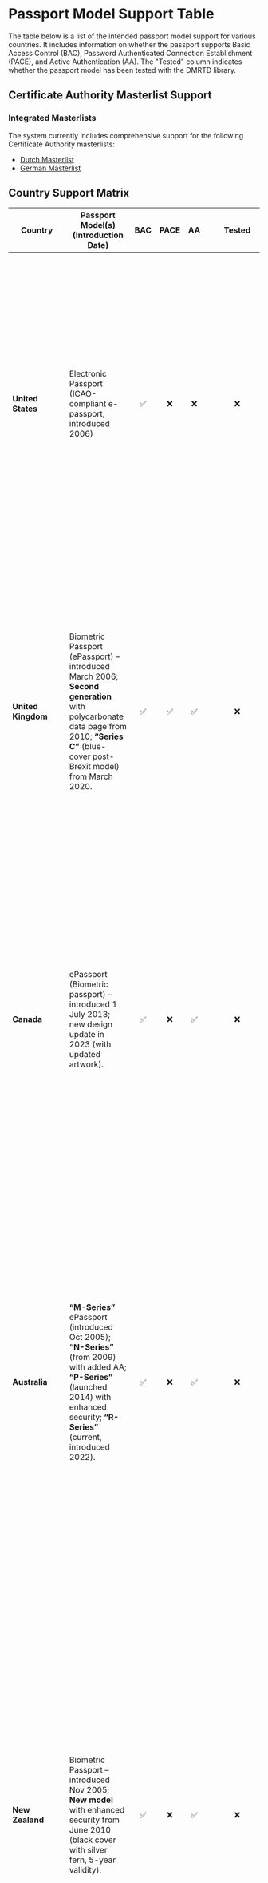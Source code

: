 
# Passport Model Support Table

The table below is a list of the intended passport model support for various countries. It includes information on whether the passport supports Basic Access Control (BAC), Password Authenticated Connection Establishment (PACE), and Active Authentication (AA). The "Tested" column indicates whether the passport model has been tested with the DMRTD library.

## Certificate Authority Masterlist Support

### Integrated Masterlists
The system currently includes comprehensive support for the following Certificate Authority masterlists:

- [Dutch Masterlist](https://www.npkd.nl/)
- [German Masterlist](https://www.bsi.bund.de/SharedDocs/Downloads/DE/BSI/ElekAusweise/CSCA/GermanMasterList.html)

## Country Support Matrix

| Country            | Passport Model(s) (Introduction Date)                                                                                                                                                                                             | BAC | PACE |  AA |                                                                                                                                                                                                                                   Tested                                                                                                                                                                                                                                  | Description / Notes                                                                                                                                                                                                                                                                                                                                                                                                                                                                                                                                                                                                                                                                                           |
| ------------------ | --------------------------------------------------------------------------------------------------------------------------------------------------------------------------------------------------------------------------------- | :-: | :--: | :-: | :-----------------------------------------------------------------------------------------------------------------------------------------------------------------------------------------------------------------------------------------------------------------------------------------------------------------------------------------------------------------------------------------------------------------------------------------------------------------------: | ------------------------------------------------------------------------------------------------------------------------------------------------------------------------------------------------------------------------------------------------------------------------------------------------------------------------------------------------------------------------------------------------------------------------------------------------------------------------------------------------------------------------------------------------------------------------------------------------------------------------------------------------------------------------------------------------------------- |
| **United States**  | Electronic Passport (ICAO-compliant e-passport, introduced 2006)                                                                                                                                                                  |  ✅  |   ❌  |  ❌  |                                                                                                                                                                                                                                     ❌                                                                                                                                                                                                                                     | The U.S. ePassport stores a digital photo and biographical data on a 64KB chip (no fingerprints). It uses BAC for access control but does **not** implement PACE or Active Authentication (no anti-cloning mechanism). The “Next Generation Passport” introduced in 2021 added a polycarbonate data page and new physical security features, but chip security features remain BAC-only (no PACE, no AA).                                                                                                                                                                                                                                                                                                     |
| **United Kingdom** | Biometric Passport (ePassport) – introduced March 2006; **Second generation** with polycarbonate data page from 2010; **“Series C”** (blue-cover post-Brexit model) from March 2020.                                              |  ✅  |   ✅  |  ✅  |                                                                                                                                                                                                                                     ❌                                                                                                                                                                                                                                     | The UK’s ePassport includes a facial biometric (no fingerprints). All UK biometric passports use BAC and, since EU SAC mandate in 2014, also support PACE. **Active Authentication** was introduced for UK passports issued from 2015/2016 onwards to enable clone detection, so newer passports have anti-cloning capability. Older UK ePassports (2006–2015) lacked AA, but those will expire by \~2025.                                                                                                                                                                                                                                                                                                    |
| **Canada**         | ePassport (Biometric passport) – introduced 1 July 2013; new design update in 2023 (with updated artwork).                                                                                                                        |  ✅  |   ❌  |  ✅  |                                                                                                                                                                                                                                     ❌                                                                                                                                                                                                                                     | Canada’s ePassport stores the holder’s photo, name, DOB, etc., and is secured with BAC. It does **not** implement PACE. **Active Authentication** *is* implemented as an anti-cloning measure – each Canadian ePassport chip has a unique public-private key pair, allowing the chip to prove it’s genuine during inspection. (Canada included AA from the start of ePassport issuance in 2013.)                                                                                                                                                                                                                                                                                                              |
| **Australia**      | **“M-Series”** ePassport (introduced Oct 2005); **“N-Series”** (from 2009) with added AA; **“P-Series”** (launched 2014) with enhanced security; **“R-Series”** (current, introduced 2022).                                       |  ✅  |   ❌  |  ✅  |                                                                                                                                                                                                                                     ❌                                                                                                                                                                                                                                     | Australian ePassports have included an embedded chip with photo since 2005. BAC is supported on all series. **Active Authentication** was introduced in 2009 with the N-series passports, meaning Australian passports issued 2009 onward have anti-cloning capability. Australia has *not* adopted PACE/SAC (not required outside EU), so chips still rely on BAC for the initial key exchange. The P-series (2014) and newer R-series (2022) feature upgraded physical security (polycarbonate data page, etc.) but continue to use BAC (with AA) instead of PACE.                                                                                                                                          |
| **New Zealand**    | Biometric Passport – introduced Nov 2005; **New model** with enhanced security from June 2010 (black cover with silver fern, 5-year validity).                                                                                    |  ✅  |   ❌  |  ✅  |                                                                                                                                                                                                                                     ❌                                                                                                                                                                                                                                     | New Zealand issued its first ePassports in 2005 (containing a facial image, no fingerprints). A new version unveiled in 2009 and issued from mid-2010 introduced additional security features including **Active Authentication** to detect cloned chips. NZ passports use BAC for chip access and have not implemented PACE. (Initially NZ passports had 5-year validity; since 2015 adult passports are 10-year, and those newer passports continue to support AA. No fingerprint biometric is stored in NZ passports, so EAC is not used — clone protection is via AA.)                                                                                                                                    |
| **Austria**        | ePass (biometric passport) – introduced 2006; second generation with fingerprints (and EAC) from 2009; current model supports SAC.                                                                                                |  ✅  |   ✅  |  ✅  |                                                                                                                                                                                                                                     ❌                                                                                                                                                                                                                                     | Austria was among the early adopters of biometric passports in 2006. The **second-generation** Austrian ePass (from mid-2009) included two fingerprints in the chip (EU mandate) and uses Extended Access Control with Chip Authentication. Austria also implemented **Active Authentication** in its ePassports, and as an EU member it introduced **PACE** (SAC) by end of 2014. Thus, modern Austrian passports support BAC and PACE for access, and they include a clone-detection mechanism (AA or Chip Auth).                                                                                                                                                                                           |
| **Belgium**        | Biometric Passport – first issued 2004 (chip with photo only); updated model from 2006; fingerprints added 2009; current model supports SAC.                                                                                      |  ✅  |   ✅  |  ✅  |                                                                                                                                                                                                                                     ❌                                                                                                                                                                                                                                     | Belgium’s passports have used an electronic chip since 2004–2006. Fingerprint biometrics were added in 2009 in compliance with EU specs. Belgium supports BAC and implemented PACE in 2014. Belgium is also known to support **Active Authentication** (or at least Chip Authentication via EAC) in its ePassports, providing protection against cloned chips.                                                                                                                                                                                                                                                                                                                                                |
| **Bulgaria**       | Biometric Passport – introduced 2007; fingerprints added c.2009; current model with SAC.                                                                                                                                          |  ✅  |   ✅  |  ✅  |                                                                                                                                                                                                                                     ❌                                                                                                                                                                                                                                     | Bulgaria introduced ICAO-compliant ePassports by 2007. The passports use BAC and, following EU requirements, added fingerprint data and EAC security around 2009. PACE was implemented by 2014. Bulgaria’s ePassports have clone-detection security (via Active Auth or Chip Authentication), so AA is effectively supported.                                                                                                                                                                                                                                                                                                                                                                                 |
| **Croatia**        | Biometric Passport – introduced 2009 (with fingerprints from start); current version supports PACE.                                                                                                                               |  ✅  |   ✅  |  ✅  |                                                                                                                                                                                                                                     ❌                                                                                                                                                                                                                                     | Croatia began issuing ePassports in 2009 with an electronic chip (facial image and fingerprints). BAC and EAC are used. By joining the EU (and even prior to full membership), Croatia’s passports adopted PACE for compliance. Active Authentication is supported in Croatian passports (at least in early generations or via chip auth for fingerprints).                                                                                                                                                                                                                                                                                                                                                   |
| **Cyprus**         | Biometric Passport – introduced c.2008; fingerprints added 2010; current model supports SAC.                                                                                                                                      |  ✅  |   ✅  |  ✅  |                                                                                                                                                                                                                                     ❌                                                                                                                                                                                                                                     | Cyprus issues ePassports with BAC and, since the EU mandate, PACE. Fingerprints have been included since around 2010, so Extended Access Control with Chip Authentication is used. Active Authentication is supported (Cyprus’s passport chip OS supports AA, as most EU-issued documents after 2014 do).                                                                                                                                                                                                                                                                                                                                                                                                     |
| **Czech Republic** | Biometric Passport – introduced 2006; fingerprints added 2009; current model with PACE.                                                                                                                                           |  ✅  |   ✅  |  ✅  |                                                                                                                                                                                                                                     ❌                                                                                                                                                                                                                                     | The Czech Republic’s biometric passports have used BAC from the start and added fingerprints in mid-2009 (requiring EAC). Czech ePassports support PACE/SAC (from late 2014). They also implement a clone-detection mechanism – either **Active Authentication** or Chip Authentication – hence AA is marked as supported.                                                                                                                                                                                                                                                                                                                                                                                    |
| **Denmark**        | Biometric Passport – introduced 2006; fingerprints added 2009; current model with SAC.                                                                                                                                            |  ✅  |   ✅  |  ✅  |                                                                                                                                                                                                                                     ❌                                                                                                                                                                                                                                     | Denmark introduced ePassports in 2006 and added two fingerprint images to the chip by 2009 (despite not being in the Schengen passport regulation originally, Denmark chose to align with EU specs). Danish passports use BAC and PACE (post-2014) for chip access. Active Authentication is supported as a cloning safeguard (either via AA itself or the chip-auth in the fingerprint EAC setup).                                                                                                                                                                                                                                                                                                           |
| **Estonia**        | Biometric Passport – introduced 2007; fingerprints added 2009; current model supports PACE.                                                                                                                                       |  ✅  |   ✅  |  ✅  |                                                                                                                                                                                                                                     ❌                                                                                                                                                                                                                                     | Estonia’s ePassports have included a chip since 2007 (with BAC). Fingerprints were added around mid-2009 (with EAC). Estonia implemented Supplemental Access Control (PACE) by 2014. Estonian passports are known for advanced security and support clone-detection (Active Auth or Chip Auth), so AA is marked as supported.                                                                                                                                                                                                                                                                                                                                                                                 |
| **Finland**        | Biometric Passport – introduced 2006; fingerprints added 2009; current model with SAC.                                                                                                                                            |  ✅  |   ✅  |  ✅  |                                                                                                                                                                                                                                     ❌                                                                                                                                                                                                                                     | Finland has issued biometric passports since 2006. Two fingerprints were added to the chip in 2009 (requiring EAC). Modern Finnish passports use both BAC and PACE for the MRTD chip. They have an anti-cloning feature implemented (Finland’s passport architecture supports AA or at least Chip Authentication under EAC).                                                                                                                                                                                                                                                                                                                                                                                  |
| **France**         | Biometric Passport (“Passeport Biométrique”) – introduced 2006; **second-generation** with fingerprints from 2009; current model (2016 design) supports SAC.                                                                      |  ✅  |   ✅  |  ❌  | France’s ePassports have included an RFID chip since 2006 (photo only initially). In 2009 France added two digital fingerprints to the chip, using EAC (Chip Authentication) for security. **PACE** was implemented in French passports by the end of 2014, per EU requirements. **Active Authentication** has *not* been implemented by France (France opted not to use AA in its passports, relying on EAC’s chip authentication for clone protection)【48†L35-L38\*\*】. |                                                                                                                                                                                                                                                                                                                                                                                                                                                                                                                                                                                                                                                                                                               |
| **Germany**        | **“ePass”** (biometric passport) – **1st Gen** introduced Nov 2005; **2nd Gen** (with fingerprints and EAC) from Nov 2007; **3rd Gen** introduced March 2017 (polycarbonate data page, PACE-only access).                         |  ✅  |   ✅  |  ✅  |                                                                                                                                                                                                                                     ❌                                                                                                                                                                                                                                     | Germany’s ePassports are issued in generations. The 1st generation (2005) had a chip with the holder’s photo and supported BAC (Germany also enabled Active Authentication on early ePassports). The 2nd generation **ePass 2.0** (from 1 Nov 2007) added two fingerprint images in the chip, protected by Extended Access Control. The **third-generation ePass (ePass 3.0)** launched 1 March 2017 features a polycarbonate data page and implemented **PACE** as the sole access-control mechanism (no BAC fallback). German passports thus support PACE and have **clone detection** via Chip Authentication (and previously via AA as well), so all three security features are effectively present.     |
| **Greece**         | Biometric Passport – introduced 2006; fingerprints added 2009; current model supports SAC.                                                                                                                                        |  ✅  |   ✅  |  ✅  |                                                                                                                                                                                                                                     ❌                                                                                                                                                                                                                                     | Greece began issuing ePassports in 2006. Fingerprints were included by 2009, with the passport chip protected by EAC. Greek passports use BAC and, since late 2014, PACE for secure communication. Active Authentication is supported (at least one form of anti-cloning mechanism is present in Greek ePassports).                                                                                                                                                                                                                                                                                                                                                                                           |
| **Hungary**        | Biometric Passport – introduced 2006; fingerprints added 2009; current model with SAC.                                                                                                                                            |  ✅  |   ✅  |  ✅  |                                                                                                                                                                                                                                     ❌                                                                                                                                                                                                                                     | Hungary’s biometric passports have been in circulation since 2006, with fingerprints added in 2009 per EU requirements. The passports use BAC and PACE (post-2014) for chip access. A clone-detection feature is supported (Hungary’s passports have been reported to implement Active Authentication or Chip Authentication for this purpose).                                                                                                                                                                                                                                                                                                                                                               |
| **Ireland**        | Biometric Passport (ePassport) – introduced 2006; **new model** from 2013 (“Passport Card” in 2015 for ID travel).                                                                                                                |  ✅  |   ✅  |  ✅  |                                                                                                                                                                                                                                     ❌                                                                                                                                                                                                                                     | Ireland, while not bound by certain EU regulations, introduced ePassports in 2006 with a chip storing the holder’s facial image. (Ireland did **not** add fingerprints to passports due to its opt-out from the EU fingerprint mandate.) Irish ePassports use BAC and also support PACE (Ireland voluntarily implemented SAC around 2014 for interoperability). To compensate for no fingerprints, Ireland enabled **Active Authentication** for anti-cloning in its ePassports (post-2014 Irish ePassports include AA keys). The Irish passport got a design update in 2013, and a polycarbonate passport card (credit-card sized companion ID) was introduced in 2015, but the card is a separate document. |
| **Italy**          | Biometric Passport – introduced 2006; fingerprints added 2010; current model supports SAC.                                                                                                                                        |  ✅  |   ✅  |  ❌  |                                                                                                                                                                                                                                     ❌                                                                                                                                                                                                                                     | Italy’s biometric passports (Passaporto Elettronico) were launched in 2006 and have included two fingerprint images in the chip since 2010 (with EAC security). Italy implemented BAC and later PACE for chip access (PACE became mandatory by end-2014). **Active Authentication** is *not* implemented in Italian passports【48†L35-L38\*\*】 – instead, clone detection is achieved via the Chip Authentication mechanism of EAC.                                                                                                                                                                                                                                                                            |
| **Latvia**         | Biometric Passport – introduced 2007; fingerprints added 2008/09; current model with SAC.                                                                                                                                         |  ✅  |   ✅  |  ✅  |                                                                                                                                                                                                                                     ❌                                                                                                                                                                                                                                     | Latvia introduced ePassports in 2007 and quickly included fingerprints (by 2008–2009) in the chip, using EAC. Latvian passports use BAC and support PACE since 2014. They also implement a clone-detecting feature (Active Auth or Chip Auth), so AA is checked in this context.                                                                                                                                                                                                                                                                                                                                                                                                                              |
| **Lithuania**      | Biometric Passport – introduced 2008; fingerprints added 2009; current model supports SAC.                                                                                                                                        |  ✅  |   ✅  |  ✅  |                                                                                                                                                                                                                                     ❌                                                                                                                                                                                                                                     | Lithuania’s ePassports have been issued since 2008, with fingerprints added by mid-2009 in compliance with EU rules. BAC and PACE are both supported for chip access. Lithuania’s passports have an anti-cloning security mechanism (e.g. Active Authentication) implemented, hence AA is marked as supported.                                                                                                                                                                                                                                                                                                                                                                                                |
| **Luxembourg**     | Biometric Passport – introduced 2006; fingerprints added 2009; current model with SAC.                                                                                                                                            |  ✅  |   ✅  |  ✅  |                                                                                                                                                                                                                                     ❌                                                                                                                                                                                                                                     | Luxembourg has issued ePassports since 2006, adding fingerprint biometrics in 2009 (with EAC). Luxembourg’s current passports use BAC+PACE and have clone-detection capability (via AA or chip auth). All security features – BAC, PACE, AA – are supported in practice.                                                                                                                                                                                                                                                                                                                                                                                                                                      |
| **Malta**          | Biometric Passport – introduced \~2008; fingerprints added c.2010; current model supports SAC.                                                                                                                                    |  ✅  |   ✅  |  ✅  |                                                                                                                                                                                                                                     ❌                                                                                                                                                                                                                                     | Malta’s biometric passports use BAC and PACE for the chip, and include fingerprint data (with EAC) since around 2009–2010. Malta supports Active Authentication (or at least chip-based authentication) to guard against cloned chips, so a form of AA is present.                                                                                                                                                                                                                                                                                                                                                                                                                                            |
| **Netherlands**    | **Nederlands Paspoort** (biometric passport) – introduced Aug 2006; updated model with fingerprints & EAC from 28 June 2009; **Model 2014** with polycarbonate page (PACE enabled); **Model 2021** with latest security features. |  ✅  |   ✅  |  ✅  |                                                                                                                                                                                                                                     ❌                                                                                                                                                                                                                                     | The Netherlands implemented ePassports in 2006 (with BAC and optional AA). By 28 June 2009, Dutch passports included two fingerprints in the chip (per EU mandate) and implemented Extended Access Control. In 2014, the Dutch passport was updated with a polycarbonate data page and **Supplemental Access Control** (PACE) support (EU-wide requirement). Dutch ePassports also support **Active Authentication** – the Netherlands was one of the countries planning AA from the start, providing a way to detect cloned chips. Recent Dutch passports (2014 model and the 2021 redesign) continue to support BAC+PACE and AA.                                                                            |
| **Poland**         | Biometric Passport – introduced 2006; fingerprints added 2009; current model supports SAC.                                                                                                                                        |  ✅  |   ✅  |  ✅  |                                                                                                                                                                                                                                     ❌                                                                                                                                                                                                                                     | Poland’s first ePassports were issued in 2006, and by 2009 they included fingerprint biometrics on the chip. Polish passports use BAC and have implemented PACE since 2014. Poland’s ePassport supports clone detection (Active Auth or Chip Auth), thus AA is considered supported.                                                                                                                                                                                                                                                                                                                                                                                                                          |
| **Portugal**       | Biometric Passport (**Passaporte Electrónico Português**) – introduced Aug 2006; fingerprints added 2009; current model with PACE.                                                                                                |  ✅  |   ✅  |  ✅  |                                                                                                                                                                                                                                     ❌                                                                                                                                                                                                                                     | Portugal launched its electronic passport in 2006 and added fingerprint data by 2009 (EAC protected). Portuguese ePassports use BAC and PACE for chip access (SAC implemented by end-2014). They also have an anti-cloning mechanism; **Active Authentication** is supported in Portugal’s passports (the country has been noted among those with AA on ePassports).                                                                                                                                                                                                                                                                                                                                          |
| **Romania**        | Biometric Passport – introduced 2008; fingerprints added 2009; current model supports SAC.                                                                                                                                        |  ✅  |   ✅  |  ✅  |                                                                                                                                                                                                                                     ❌                                                                                                                                                                                                                                     | Romania started issuing biometric passports in 2008, adding fingerprints by 2009–2010. Romanian passports use BAC and PACE, and they support clone-detection (Active Authentication capability is present in the passport chip software).                                                                                                                                                                                                                                                                                                                                                                                                                                                                     |
| **Slovakia**       | Biometric Passport – introduced 2008; fingerprints added 2009; current model with SAC.                                                                                                                                            |  ✅  |   ✅  |  ✅  |                                                                                                                                                                                                                                     ❌                                                                                                                                                                                                                                     | Slovakia’s ePassports have been issued since 2008, with fingerprint biometrics included starting 2009. Slovakia supports BAC and, as required, PACE on newer passports. A clone-detection mechanism (likely Active Auth or Chip Auth) is supported, so AA is marked yes.                                                                                                                                                                                                                                                                                                                                                                                                                                      |
| **Slovenia**       | Biometric Passport – introduced 2006; fingerprints added 2009; current model supports SAC.                                                                                                                                        |  ✅  |   ✅  |  ✅  |                                                                                                                                                                                                                                     ❌                                                                                                                                                                                                                                     | Slovenia began issuing ePassports in 2006 and added fingerprint data to them around 2009. Slovenian passports use BAC + PACE and have a clone-detection security feature (Active Authentication support is present in their passport chips).                                                                                                                                                                                                                                                                                                                                                                                                                                                                  |
| **Switzerland**    | Biometric Passport (**E-Passport 10** and **Passport 13**) – introduced 2006; updated model from 2010 (Passport 10 with fingerprints); current **Passport 22** (issued from 2022) supports SAC.                                   |  ✅  |   ✅  |  ✅  |                                                                                                                                                                                                                                     ❌                                                                                                                                                                                                                                     | Switzerland (not EU, but following ICAO/EU standards) introduced biometric passports in 2006 (containing a chip with photo). The **Passport 10** model (from 2010) added two fingerprints in the chip, using EAC security. Switzerland’s latest **Passport 22** supports BAC and PACE for chip access (Switzerland joined the SAC interoperability tests and adopted PACE). Swiss ePassports are equipped with clone-detection: they implemented **Active Authentication** and Chip Authentication. (Notably, Swiss passports have been shown to support all ICAO security mechanisms including AA and SAC.)                                                                                                  |
| **Spain**          | Biometric Passport – introduced 2006; fingerprints added 2009; current model (2015 design) uses BAC+PACE.                                                                                                                         |  ✅  |   ✅  |  ❌  |                                                                                                                                                                                                                                     ❌                                                                                                                                                                                                                                     | Spain rolled out ePassports in 2006 and added fingerprint biometrics by mid-2009 (per EU requirements). Spanish passports use BAC and starting in 2015 they were upgraded to also support PACE (SAC) for stronger access control. **Active Authentication** has not been implemented in Spain’s passports (Spain relies on the EAC chip authentication for anti-cloning, similar to France/Italy)【48†L35-L38\*\*】.                                                                                                                                                                                                                                                                                            |
| **Sweden**         | Biometric Passport – introduced Oct 2005; fingerprints added 2009; current model supports SAC.                                                                                                                                    |  ✅  |   ✅  |  ✅  |                                                                                                                                                                                                                                     ❌                                                                                                                                                                                                                                     | Sweden was one of the first to issue ePassports (late 2005). Fingerprints were incorporated by 2009 (with EAC security). Swedish passports use BAC and have supported PACE since the end of 2014. Sweden’s passport chips also implement Active Authentication (Sweden is often cited among countries with AA enabled) as a means to prevent chip cloning.                                                                                                                                                                                                                                                                                                                                                    |

> **Note:** BAC = Basic Access Control, PACE = Password Authenticated Connection Establishment, AA = Active Authentication

## Sources

- [Biometric passport - Wikipedia](https://en.wikipedia.org/wiki/Biometric_passport)
- [Cloning detection in different countries - Inverid](https://www.inverid.com/blog/cloning-detection-identity-documents)
- [Council of the European Union - PRADO - GBR-AO-06001](https://www.consilium.europa.eu/prado/en/GBR-AO-06001/index.html)
- [Information contained on UK passports - Unlock](https://unlock.org.uk/advice/information-contained-on-uk-passports/)
- [Supplemental access control - Wikipedia](https://en.wikipedia.org/wiki/Supplemental_access_control)
- [Technical information about the Canadian ePassport - Canada.ca](https://www.canada.ca/en/news/archive/2014/05/technical-information-about-canadian-epassport.html)
- [Management of ePassports - ANAO](https://www.anao.gov.au/sites/default/files/201112%20Audit%20Report%20No%2033.pdf)
- [The Evolution of the Australian Passport | by Tom Topol](https://www.passport-collector.com/evolution-australian-passport/)
- [High-tech makeover for passports - NZ Herald](https://www.nzherald.co.nz/nz/high-tech-makeover-for-passports/AV2NVNMYZ2J55RHFJKTQ6GTLZQ/)
- ["A Time Bomb For Civil Liberties": France Adopts a New Biometric ID - EFF](https://www.eff.org/deeplinks/2012/03/french-national-assembly-proposes-new-alarming-biometrics-bill)
- [The French biometric passport: a flexible issuance solution - Thales](https://www.thalesgroup.com/en/markets/digital-identity-and-security/government/customer-cases/france-2nd-gen)
- [Which passport has the best security measures? - Reddit](https://www.reddit.com/r/PassportPorn/comments/1m4qsjo/which_passport_has_the_best_security_measures/)
- [New passport no longer works with automatic controls - Reddit](https://www.reddit.com/r/reisende/comments/1io595w/neuer_pass_funktioniert_nicht_mehr_bei/?tl=en)
- [Irish passport card holders to be fingerprinted under new EU rules - Statewatch](https://www.statewatch.org/news/2019/january/irish-passport-card-holders-to-be-fingerprinted-under-new-eu-rules/)
- [Security and Privacy Issues in E-passports | Ari Juels (PDF)](https://www.arijuels.com/wp-content/uploads/2013/09/JMW05.pdf)
- [Overview of security mechanisms in ePassports - Inverid](https://www.inverid.com/blog/overview-security-mechanisms-epassports)
- [ICAO Interoperability Test](https://www.icao.int/Meetings/mrtd-madrid-2014/Pages/InteroperabilityTest.aspx)
- [An Overview of Electronic Passport Security Features - Springer](https://link.springer.com/content/pdf/10.1007/978-3-642-03315-5_11)
